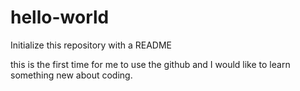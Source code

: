 # hello-world
Initialize this repository with a README

this is the first time for me to use the github and I would like to learn something new about coding.
